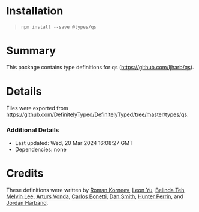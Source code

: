 # Installation
> `npm install --save @types/qs`

# Summary
This package contains type definitions for qs (https://github.com/ljharb/qs).

# Details
Files were exported from https://github.com/DefinitelyTyped/DefinitelyTyped/tree/master/types/qs.

### Additional Details
 * Last updated: Wed, 20 Mar 2024 16:08:27 GMT
 * Dependencies: none

# Credits
These definitions were written by [Roman Korneev](https://github.com/RWander), [Leon Yu](https://github.com/leonyu), [Belinda Teh](https://github.com/tehbelinda), [Melvin Lee](https://github.com/zyml), [Arturs Vonda](https://github.com/artursvonda), [Carlos Bonetti](https://github.com/CarlosBonetti), [Dan Smith](https://github.com/dpsmith3), [Hunter Perrin](https://github.com/hperrin), and [Jordan Harband](https://github.com/ljharb).
